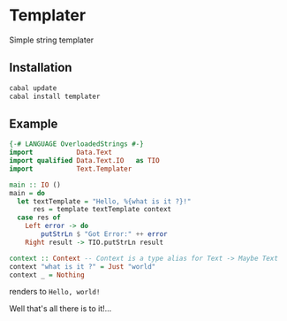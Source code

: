 # Templater

Simple string templater

## Installation

```bash
cabal update
cabal install templater
```

## Example

```haskell
{-# LANGUAGE OverloadedStrings #-}
import           Data.Text
import qualified Data.Text.IO   as TIO
import           Text.Templater

main :: IO ()
main = do
  let textTemplate = "Hello, %{what is it ?}!"
      res = template textTemplate context
  case res of
    Left error -> do
        putStrLn $ "Got Error:" ++ error
    Right result -> TIO.putStrLn result

context :: Context -- Context is a type alias for Text -> Maybe Text
context "what is it ?" = Just "world"
context _ = Nothing
```
renders to `Hello, world!`

Well that's all there is to it!...

